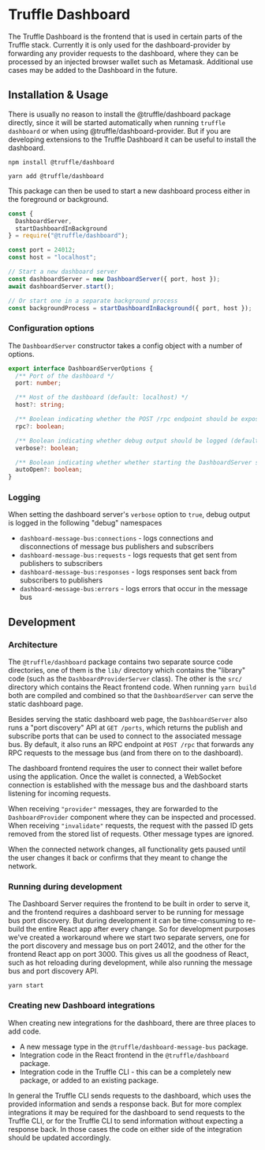 # Truffle Dashboard

The Truffle Dashboard is the frontend that is used in certain parts of the Truffle stack. Currently it is only used for the dashboard-provider by forwarding any provider requests to the dashboard, where they can be processed by an injected browser wallet such as Metamask. Additional use cases may be added to the Dashboard in the future.

## Installation & Usage

There is usually no reason to install the @truffle/dashboard package directly, since it will be started automatically when running `truffle dashboard` or when using @truffle/dashboard-provider. But if you are developing extensions to the Truffle Dashboard it can be useful to install the dashboard.

```
npm install @truffle/dashboard
```

```
yarn add @truffle/dashboard
```

This package can then be used to start a new dashboard process either in the foreground or background.

```js
const {
  DashboardServer,
  startDashboardInBackground
} = require("@truffle/dashboard");

const port = 24012;
const host = "localhost";

// Start a new dashboard server
const dashboardServer = new DashboardServer({ port, host });
await dashboardServer.start();

// Or start one in a separate background process
const backgroundProcess = startDashboardInBackground({ port, host });
```

### Configuration options

The `DashboardServer` constructor takes a config object with a number of options.

```ts
export interface DashboardServerOptions {
  /** Port of the dashboard */
  port: number;

  /** Host of the dashboard (default: localhost) */
  host?: string;

  /** Boolean indicating whether the POST /rpc endpoint should be exposed (default: true) */
  rpc?: boolean;

  /** Boolean indicating whether debug output should be logged (default: false) */
  verbose?: boolean;

  /** Boolean indicating whether whether starting the DashboardServer should automatically open the dashboard (default: true) */
  autoOpen?: boolean;
}
```

### Logging

When setting the dashboard server's `verbose` option to `true`, debug output is logged in the following "debug" namespaces

- `dashboard-message-bus:connections` - logs connections and disconnections of message bus publishers and subscribers
- `dashboard-message-bus:requests` - logs requests that get sent from publishers to subscribers
- `dashboard-message-bus:responses` - logs responses sent back from subscribers to publishers
- `dashboard-message-bus:errors` - logs errors that occur in the message bus

## Development

### Architecture

The `@truffle/dashboard` package contains two separate source code directories, one of them is the `lib/` directory which contains the "library" code (such as the `DashboardProviderServer` class). The other is the `src/` directory which contains the React frontend code. When running `yarn build` both are compiled and combined so that the `DashboardServer` can serve the static dashboard page.

Besides serving the static dashboard web page, the `DashboardServer` also runs a "port discovery" API at `GET /ports`, which returns the publish and subscribe ports that can be used to connect to the associated message bus. By default, it also runs an RPC endpoint at `POST /rpc` that forwards any RPC requests to the message bus (and from there on to the dashboard).

The dashboard frontend requires the user to connect their wallet before using the application. Once the wallet is connected, a WebSocket connection is established with the message bus and the dashboard starts listening for incoming requests.

When receiving `"provider"` messages, they are forwarded to the `DashboardProvider` component where they can be inspected and processed. When receiving `"invalidate"` requests, the request with the passed ID gets removed from the stored list of requests. Other message types are ignored.

When the connected network changes, all functionality gets paused until the user changes it back or confirms that they meant to change the network.

### Running during development

The Dashboard Server requires the frontend to be built in order to serve it, and the frontend requires a dashboard server to be running for message bus port discovery. But during development it can be time-consuming to re-build the entire React app after every change. So for development purposes we've created a workaround where we start two separate servers, one for the port discovery and message bus on port 24012, and the other for the frontend React app on port 3000. This gives us all the goodness of React, such as hot reloading during development, while also running the message bus and port discovery API.

```
yarn start
```

### Creating new Dashboard integrations

When creating new integrations for the dashboard, there are three places to add code.

- A new message type in the `@truffle/dashboard-message-bus` package.
- Integration code in the React frontend in the `@truffle/dashboard` package.
- Integration code in the Truffle CLI - this can be a completely new package, or added to an existing package.

In general the Truffle CLI sends requests to the dashboard, which uses the provided information and sends a response back. But for more complex integrations it may be required for the dashboard to send requests to the Truffle CLI, or for the Truffle CLI to send information without expecting a response back. In those cases the code on either side of the integration should be updated accordingly.
